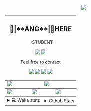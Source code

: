 <link rel="stylesheet" href="table{table-layout:fixed;word-break:break-all;}">

<p align="center">
  <picture>
    <img src="https://readme-typing-svg.herokuapp.com?size=25&duration=2500&color=8C43EA&vCenter=true&width=200&height=40&lines=%F0%9F%8C%B1ANGJustinl%F0%9F%8C%B1+!" />
  </picture>
</p>


<table align="center">
  <td colspan="6">
    <h2><p align="center">🥛|**ANG**|🥛HERE</h2>
    <p align="center">✨STUDENT</p>
    <p align="center">
    <a href="mailto:ANGJustinl@gmail.com"><img src="https://img.shields.io/badge/Email-ANGJustinl@gmail.com-6A5ACD?style=flat-square&logoColor=fff" /></a>
    <a href="https://ANGForever.top"><img src="https://img.shields.io/badge/Website-ANGForever.top-3A2ALD?style=flat-square&logoColor=fff" /></a>
    </p>
    <p align="center">Feel free to contact</p>
    <p align="center">
      <a href="https://code.visualstudio.com"><img src="https://img.shields.io/badge/-VSCode-blue?style=flat-square&logo=visualstudiocode&logoColor=fff" /></a>
      <a href="https://python.org"><img src="https://img.shields.io/badge/Python-gray?style=flat-square&logo=python&logoColor=white&color=3572A5" /></a>
      <a href="https://github.com"><img src="https://img.shields.io/badge/Lua-x?style=flat-square&logo=lua&logoColor=white&color=2C2D72" /></a>
      <a href="html"><img src="https://img.shields.io/badge/Html-x?style=flat-square&logo=html5&logoColor=white&color=E12F00" /></a>
    </p>
  </td>
<tbody>
  <tr>
    <td colspan="3"><a href="https://github.com/anuraghazra/github-readme-stats">
      <picture>
        <source media="(prefers-color-scheme: dark)" srcset="https://github-readme-stats.vercel.app/api?username=ANGJustinl&rank_icon=github&count_private=true&show_icons=true&hide_border=true&bg_color=15,f2f7fd,E0EAFC">
        <img height="100%" src="https://github-readme-stats.vercel.app/api?username=ANGJustinl&rank_icon=github&count_private=true&show_icons=true&hide_border=true&bg_color=00000000&format=long" />
      </picture>
    </a></td>
    <td colspan="3"><a href="https://github.com/denvercoder1/github-readme-streak-stats">
      <picture>
        <source media="(prefers-color-scheme: dark)" srcset="https://streak-stats.demolab.com/?user=angjustinl&mode=weekly&theme=default&hide_border=true&background=00000000">
        <img height="100%" src="https://streak-stats.demolab.com/?user=angjustinl&mode=weekly&theme=default&hide_border=true&background=00000000" />
      </picture>
    </a></td>
  </tr>
</tbody><tbody>
  <tr>
    <td colspan="2"><a href="https://github.com/vn7n24fzkq/github-profile-summary-cards">
      <picture>
        <source media="(prefers-color-scheme: dark)" srcset="http://github-profile-summary-cards-mirror.vercel.app/api/cards/repos-per-language?username=angjustinl&theme=default&border_color=0000&bg_color=0000">
        <img height="100%" src="http://github-profile-summary-cards-mirror.vercel.app/api/cards/repos-per-language?username=angjustinl&theme=default&border_color=0000&bg_color=0000" />
      </picture>
    </a></td>
    <td colspan="2"><a href="https://github.com/anuraghazra/github-readme-stats">
      <picture>
        <source media="(prefers-color-scheme: dark)" srcset="https://github-readme-stats.vercel.app/api/top-langs/?username=angjustinl&hide=javascript,html,css">
        <img height="100%" src="https://github-readme-stats.vercel.app/api/top-langs/?username=angjustinl&hide=javascript,html,css&bg_color=00000000&text_color=000000&hide_border=true" />
      </picture>
    </a></td>
    <td colspan="2"><a href="https://github.com/vn7n24fzkq/github-profile-summary-cards">
      <picture>
        <source media="(prefers-color-scheme: dark)" srcset="http://github-profile-summary-cards-mirror.vercel.app/api/cards/productive-time?username=angjustinl&utcOffset=8&theme=nord_dark&border_color=0000&bg_color=0000">
        <img height="100%" src="http://github-profile-summary-cards-mirror.vercel.app/api/cards/productive-time?username=angjustinl&utcOffset=8&theme=nord_bright&border_color=0000&bg_color=0000" />
      </picture>
    </a></td>
  </tr>
</tbody>
<tbody>
  <tr>
    <td colspan="3">
      <details>
        <summary> 💻 Waka stats</summary>
<p align="center">

<!--START_SECTION:waka-->
![Code Time](http://img.shields.io/badge/Code%20Time-719%20hrs%2021%20mins-blue)

**I'm an Early 🐤** 

```text
🌞 Morning                860 commits         ██████████░░░░░░░░░░░░░░░   38.90 % 
🌆 Daytime                587 commits         ███████░░░░░░░░░░░░░░░░░░   26.55 % 
🌃 Evening                720 commits         ████████░░░░░░░░░░░░░░░░░   32.56 % 
🌙 Night                  44 commits          ░░░░░░░░░░░░░░░░░░░░░░░░░   01.99 % 
```


📊 **This Week I Spent My Time On** 

```text
🕑︎ Time Zone: Asia/Shanghai

💬 Programming Languages: 
Other                    24 hrs 46 mins      ███████████████░░░░░░░░░░   59.93 % 
Python                   14 hrs 6 mins       █████████░░░░░░░░░░░░░░░░   34.12 % 
Markdown                 1 hr 6 mins         █░░░░░░░░░░░░░░░░░░░░░░░░   02.68 % 
Lua                      22 mins             ░░░░░░░░░░░░░░░░░░░░░░░░░   00.91 % 
YAML                     21 mins             ░░░░░░░░░░░░░░░░░░░░░░░░░   00.88 % 

🔥 Editors: 
Edge                     27 hrs 26 mins      █████████████████░░░░░░░░   66.37 % 
VS Code                  13 hrs 54 mins      ████████░░░░░░░░░░░░░░░░░   33.63 % 

🐱‍💻 Projects: 
BFaiD                    18 hrs 48 mins      ███████████░░░░░░░░░░░░░░   45.51 % 
SciQAG                   7 hrs 59 mins       █████░░░░░░░░░░░░░░░░░░░░   19.34 % 
lua-script-GUI           6 hrs 44 mins       ████░░░░░░░░░░░░░░░░░░░░░   16.29 % 
ZerotierFix              1 hr 55 mins        █░░░░░░░░░░░░░░░░░░░░░░░░   04.67 % 
DES_WebUI                1 hr 33 mins        █░░░░░░░░░░░░░░░░░░░░░░░░   03.77 % 

💻 Operating System: 
Windows                  41 hrs 20 mins      █████████████████████████   100.00 % 
```

**I Mostly Code in Python** 

```text
Python                   18 repos            █████████████░░░░░░░░░░░░   52.94 % 
HTML                     5 repos             ████░░░░░░░░░░░░░░░░░░░░░   14.71 % 
JavaScript               4 repos             ███░░░░░░░░░░░░░░░░░░░░░░   11.76 % 
Go                       3 repos             ██░░░░░░░░░░░░░░░░░░░░░░░   08.82 % 
Jupyter Notebook         1 repo              █░░░░░░░░░░░░░░░░░░░░░░░░   02.94 % 
```




 Last Updated on 04/02/2025 00:45:20 UTC
<!--END_SECTION:waka-->
</p>      
</td><td colspan="3">
      <details>
        <summary> Github Stats</summary>
<p align="center">

<p align="center">
          <img src="github-metrics.svg" alt="typing-svg">
        </p>
      </details>
</td>
</table>
